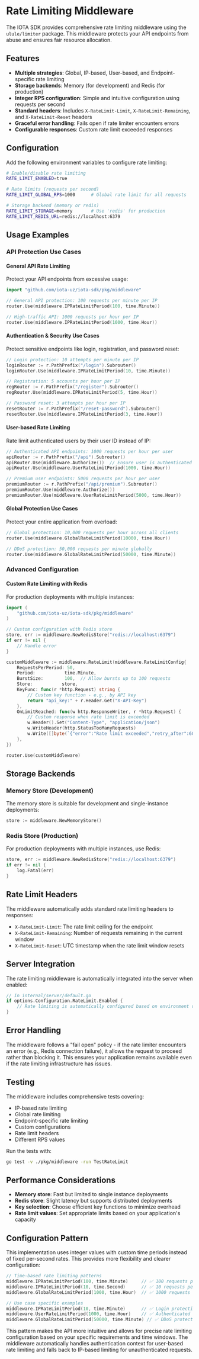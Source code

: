 # Rate Limiting Middleware

The IOTA SDK provides comprehensive rate limiting middleware using the `ulule/limiter` package. This middleware protects your API endpoints from abuse and ensures fair resource allocation.

## Features

- **Multiple strategies**: Global, IP-based, User-based, and Endpoint-specific rate limiting
- **Storage backends**: Memory (for development) and Redis (for production)
- **Integer RPS configuration**: Simple and intuitive configuration using requests per second
- **Standard headers**: Includes `X-RateLimit-Limit`, `X-RateLimit-Remaining`, and `X-RateLimit-Reset` headers
- **Graceful error handling**: Fails open if rate limiter encounters errors
- **Configurable responses**: Custom rate limit exceeded responses

## Configuration

Add the following environment variables to configure rate limiting:

```bash
# Enable/disable rate limiting
RATE_LIMIT_ENABLED=true

# Rate limits (requests per second)
RATE_LIMIT_GLOBAL_RPS=1000      # Global rate limit for all requests

# Storage backend (memory or redis)
RATE_LIMIT_STORAGE=memory       # Use 'redis' for production
RATE_LIMIT_REDIS_URL=redis://localhost:6379
```

## Usage Examples

### API Protection Use Cases

#### General API Rate Limiting
Protect your API endpoints from excessive usage:

```go
import "github.com/iota-uz/iota-sdk/pkg/middleware"

// General API protection: 100 requests per minute per IP
router.Use(middleware.IPRateLimitPeriod(100, time.Minute))

// High-traffic API: 1000 requests per hour per IP
router.Use(middleware.IPRateLimitPeriod(1000, time.Hour))
```

#### Authentication & Security Use Cases
Protect sensitive endpoints like login, registration, and password reset:

```go
// Login protection: 10 attempts per minute per IP
loginRouter := r.PathPrefix("/login").Subrouter()
loginRouter.Use(middleware.IPRateLimitPeriod(10, time.Minute))

// Registration: 5 accounts per hour per IP
regRouter := r.PathPrefix("/register").Subrouter()
regRouter.Use(middleware.IPRateLimitPeriod(5, time.Hour))

// Password reset: 3 attempts per hour per IP
resetRouter := r.PathPrefix("/reset-password").Subrouter()
resetRouter.Use(middleware.IPRateLimitPeriod(3, time.Hour))
```

#### User-based Rate Limiting
Rate limit authenticated users by their user ID instead of IP:

```go
// Authenticated API endpoints: 1000 requests per hour per user
apiRouter := r.PathPrefix("/api").Subrouter()
apiRouter.Use(middleware.Authorize())  // Ensure user is authenticated first
apiRouter.Use(middleware.UserRateLimitPeriod(1000, time.Hour))

// Premium user endpoints: 5000 requests per hour per user
premiumRouter := r.PathPrefix("/api/premium").Subrouter()
premiumRouter.Use(middleware.Authorize())
premiumRouter.Use(middleware.UserRateLimitPeriod(5000, time.Hour))
```

#### Global Protection Use Cases
Protect your entire application from overload:

```go
// Global protection: 10,000 requests per hour across all clients
router.Use(middleware.GlobalRateLimitPeriod(10000, time.Hour))

// DDoS protection: 50,000 requests per minute globally
router.Use(middleware.GlobalRateLimitPeriod(50000, time.Minute))
```

### Advanced Configuration

#### Custom Rate Limiting with Redis
For production deployments with multiple instances:

```go
import (
    "github.com/iota-uz/iota-sdk/pkg/middleware"
)

// Custom configuration with Redis store
store, err := middleware.NewRedisStore("redis://localhost:6379")
if err != nil {
    // Handle error
}

customMiddleware := middleware.RateLimit(middleware.RateLimitConfig{
    RequestsPerPeriod: 50,
    Period:           time.Minute,
    BurstSize:        100,  // Allow bursts up to 100 requests
    Store:           store,
    KeyFunc: func(r *http.Request) string {
        // Custom key function - e.g., by API key
        return "api_key:" + r.Header.Get("X-API-Key")
    },
    OnLimitReached: func(w http.ResponseWriter, r *http.Request) {
        // Custom response when rate limit is exceeded
        w.Header().Set("Content-Type", "application/json")
        w.WriteHeader(http.StatusTooManyRequests)
        w.Write([]byte(`{"error":"Rate limit exceeded","retry_after":60}`))
    },
})

router.Use(customMiddleware)
```

## Storage Backends

### Memory Store (Development)

The memory store is suitable for development and single-instance deployments:

```go
store := middleware.NewMemoryStore()
```

### Redis Store (Production)

For production deployments with multiple instances, use Redis:

```go
store, err := middleware.NewRedisStore("redis://localhost:6379")
if err != nil {
    log.Fatal(err)
}
```

## Rate Limit Headers

The middleware automatically adds standard rate limiting headers to responses:

- `X-RateLimit-Limit`: The rate limit ceiling for the endpoint
- `X-RateLimit-Remaining`: Number of requests remaining in the current window
- `X-RateLimit-Reset`: UTC timestamp when the rate limit window resets

## Server Integration

The rate limiting middleware is automatically integrated into the server when enabled:

```go
// In internal/server/default.go
if options.Configuration.RateLimit.Enabled {
    // Rate limiting is automatically configured based on environment variables
}
```

## Error Handling

The middleware follows a "fail open" policy - if the rate limiter encounters an error (e.g., Redis connection failure), it allows the request to proceed rather than blocking it. This ensures your application remains available even if the rate limiting infrastructure has issues.

## Testing

The middleware includes comprehensive tests covering:

- IP-based rate limiting
- Global rate limiting  
- Endpoint-specific rate limiting
- Custom configurations
- Rate limit headers
- Different RPS values

Run the tests with:

```bash
go test -v ./pkg/middleware -run TestRateLimit
```

## Performance Considerations

- **Memory store**: Fast but limited to single instance deployments
- **Redis store**: Slight latency but supports distributed deployments
- **Key selection**: Choose efficient key functions to minimize overhead
- **Rate limit values**: Set appropriate limits based on your application's capacity

## Configuration Pattern

This implementation uses integer values with custom time periods instead of fixed per-second rates. This provides more flexibility and clearer configuration:

```go
// Time-based rate limiting patterns
middleware.IPRateLimitPeriod(100, time.Minute)     // ✅ 100 requests per minute per IP
middleware.IPRateLimitPeriod(10, time.Second)      // ✅ 10 requests per second per IP
middleware.GlobalRateLimitPeriod(1000, time.Hour)  // ✅ 1000 requests per hour globally

// Use case specific examples
middleware.IPRateLimitPeriod(10, time.Minute)      // ✅ Login protection
middleware.UserRateLimitPeriod(1000, time.Hour)    // ✅ Authenticated user limits
middleware.GlobalRateLimitPeriod(50000, time.Minute) // ✅ DDoS protection
```

This pattern makes the API more intuitive and allows for precise rate limiting configuration based on your specific requirements and time windows. The middleware automatically handles authentication context for user-based rate limiting and falls back to IP-based limiting for unauthenticated requests.